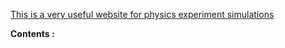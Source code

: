 [This is a very useful website for physics experiment simulations](https://phet.colorado.edu/en/simulations/filter?subjects=physics&type=html)

**Contents :**
```folder-index-content
```